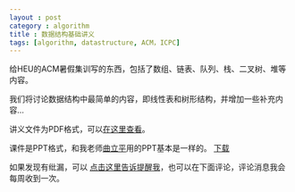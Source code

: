 ```yaml
---
layout : post
category : algorithm
title : 数据结构基础讲义
tags: [algorithm, datastructure, ACM，ICPC]
---
```


给HEU的ACM暑假集训写的东西，包括了数组、链表、队列、栈、二叉树、堆等内容。

我们将讨论数据结构中最简单的内容，即线性表和树形结构，并增加一些补充内容...

讲义文件为PDF格式，可以<a href="/DL/baseDataStructure.pdf">在这里查看</a>。

课件是PPT格式，和我老师[曲立平](http://gongxue.cn/ruanjianxueyuan/ShowArticle.asp?ArticleID=85461)用的PPT基本是一样的。
<a href="/DL/PTFHEUD.ppt">下载</a>

如果发现有纰漏，可以 <a href="mailto:liaotonglang@gmail.com?subject=about_PDF_datastructure">点击这里告诉提醒我</a>，也可以在下面评论，评论消息我会每周收到一次。
